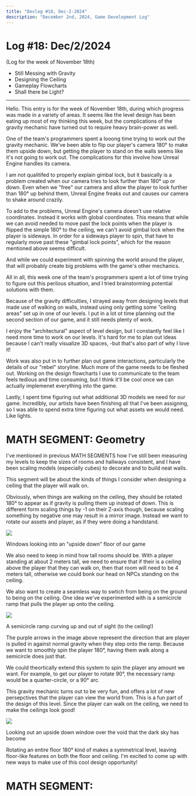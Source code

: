 ```yaml
---
title: "Devlog #18, Dec-2-2024"
description: "December 2nd, 2024, Game Development Log"
---
```


# Log <span class="date">#</span>18: <span class="date">Dec/2/2024</span>

<span class="image-desc">(Log for the week of November 18th)</span>

<ul>
<li class="summary">Still Messing with Gravity</li>
<li class="summary">Designing the Ceiling</li>
<li class="summary">Gameplay Flowcharts</li>
<li class="summary">Shall there be Light?</li>
</ul>

---

Hello. This entry is for the week of November 18th, during which progress was made in a variety of areas. It seems like the level design has been eating up most of my thinking this week, but the complications of the gravity mechanic have turned out to require heavy brain-power as well.

One of the team's programmers spent a looong time trying to work out the gravity mechanic. We've been able to flip our player's camera 180&deg; to make them upside down, but getting the player to stand on the walls seems like it's not going to work out. The complications for this involve how Unreal Engine handles its camera.

I am not qualitifed to properly explain gimbal lock, but it basically is a problem created when our camera tries to look further than 180&deg; up or down. Even when we "free" our camera and allow the player to look further than 180&deg; up behind them, Unreal Engine freaks out and causes our camera to shake around crazily.

To add to the problems, Unreal Engine's camera doesn't use relative coordinates. Instead it works with global coordinates. This means that while we can avoid needed to move past the lock points when the player is flipped the simple 180&deg; to the ceiling, we can't avoid gimbal lock when the player is sideways. In order for a sideways player to spin, that have to regularly move past these "gimbal lock points", which for the reason mentioned above seems difficult.

And while we could experiment with spinning the world around the player, that will probably create big problems with the game's other mechanics.

All in all, this week one of the team's programmers spent a lot of time trying to figure out this perilous situation, and I tried brainstorming potential solutions with them.

Because of the gravity difficulties, I strayed away from designing levels that made use of walking on walls, instead using only getting some "ceiling areas" set up in one of our levels. I put in a lot ot time planning out the second section of our game, and it still needs plenty of work.

I enjoy the "architectural" aspect of level design, but I constantly feel like I need more time to work on our levels. It's hard for me to plan out ideas because I can't really visualize 3D spaces, -but that's also part of why I love it!

Work was also put in to further plan out game interactions, particularly the details of our "rebel" storyline. Much more of the game needs to be fleshed out. Working on the design flowcharts I use to communicate to the team feels tedious and time consuming, but I think it'll be cool once we can actually implemenet everything into the game.

Lastly, I spent time figuring out what additional 3D models we need for our game. Incredibly, our artists have been finishing all that I've been assigning, so I was able to spend extra time figuring out what assets we would need. Like lights.

<h1>MATH SEGMENT: Geometry</h1>

I've mentioned in previous MATH SEGMENTS how I've still been measuring my levels to keep the sizes of rooms and hallways consistent, and I have been scaling models (especially cubes) to decorate and to build neat walls.

This segment will be about the kinds of things I consider when designing a ceiling that the player will walk on.

Obviously, when things are walking on the ceiling, they should be rotated 180&deg; to appear as if gravity is pulling them up instead of down. This is different form scaling things by -1 on their Z-axis though, because scaling something by negative one may result in a mirror image. Instead we want to rotate our assets and player, as if they were doing a handstand.

<img src="/images/erase-employment-game/lookingatupsidedownbalcony.png"></img>

<span class="image-desc">Windows looking into an "upside down" floor of our game</span>

We also need to keep in mind how tall rooms should be. With a player standing at about 2 meters tall, we need to ensure that if their is a ceiling above the player that they can walk on, then that room will need to be 4 meters tall, otherwise we could bonk our head on NPCs standing on the ceiling.

We also want to create a seamless way to swtich from being on the ground to being on the ceiling. One idea we've experimented with is a semicircle ramp that pulls the player up onto the ceiling.

<img src="/images/erase-employment-game/upramp.png"></img>

<span class="image-desc">A semicircle ramp curving up and out of sight (to the ceiling!)</span>

The purple arrows in the image above represent the direction that are player is pulled in against normal gravity when they step onto the ramp. Because we want to smoothly spin the player 180&deg;, having them walk along a semicircle does just that.

We could theortically extend this system to spin the player any amount we want. For example, to get our player to rotate 90&deg;, the necessary ramp would be a quarter-circle, or a 90&deg; arc.

This gravity mechanic turns out to be very fun, and offers a lot of new persepctives that the player can view the world from. This is a fun part of the design of this level. Since the player can walk on the ceiling, we need to make the ceilings look good!

<img src="/images/erase-employment-game/overskyvoid.png"></img>

<span class="image-desc">Looking out an upside down window over the void that the dark sky has become</span>

Rotating an entire floor 180&deg; kind of makes a symmetrical level, leaving floor-like features on both the floor and ceiling. I'm excited to come up with new ways to make use of this cool design opportunity!

<h1>MATH SEGMENT: </h1>
